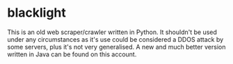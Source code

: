 # blacklight
This is an old web scraper/crawler written in Python. It shouldn't be used under any circumstances as it's use could be considered a DDOS attack by some servers, plus it's not very generalised. A new and much better version written in Java can be found on this account.
